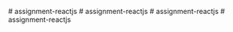 
#   a s s i g n m e n t - r e a c t j s  
 #   a s s i g n m e n t - r e a c t j s  
 #   a s s i g n m e n t - r e a c t j s  
 #   a s s i g n m e n t - r e a c t j s  
 